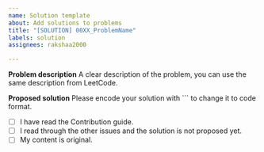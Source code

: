 ```yaml
---
name: Solution template
about: Add solutions to problems
title: "[SOLUTION] 00XX_ProblemName"
labels: solution
assignees: rakshaa2000

---
```


**Problem description**
A clear description of the problem, you can use the same description from LeetCode.

**Proposed solution**
Please encode your solution with ``` to change it to code format.

- [ ] I have read the Contribution guide.
- [ ] I read through the other issues and the solution is not proposed yet.
- [ ] My content is original.
